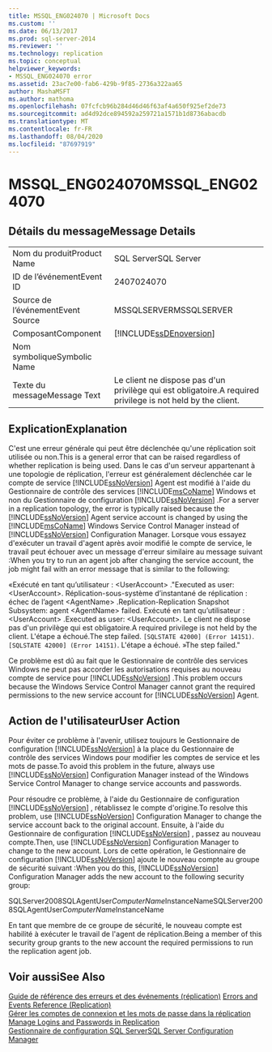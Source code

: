 ```yaml
---
title: MSSQL_ENG024070 | Microsoft Docs
ms.custom: ''
ms.date: 06/13/2017
ms.prod: sql-server-2014
ms.reviewer: ''
ms.technology: replication
ms.topic: conceptual
helpviewer_keywords:
- MSSQL_ENG024070 error
ms.assetid: 23ac7e00-fab6-429b-9f85-2736a322aa65
author: MashaMSFT
ms.author: mathoma
ms.openlocfilehash: 07fcfcb96b284d46d46f63af4a650f925ef2de73
ms.sourcegitcommit: ad4d92dce894592a259721a1571b1d8736abacdb
ms.translationtype: MT
ms.contentlocale: fr-FR
ms.lasthandoff: 08/04/2020
ms.locfileid: "87697919"
---
```

# <a name="mssql_eng024070"></a><span data-ttu-id="fb890-102">MSSQL_ENG024070</span><span class="sxs-lookup"><span data-stu-id="fb890-102">MSSQL_ENG024070</span></span>
    
## <a name="message-details"></a><span data-ttu-id="fb890-103">Détails du message</span><span class="sxs-lookup"><span data-stu-id="fb890-103">Message Details</span></span>  
  
|||  
|-|-|  
|<span data-ttu-id="fb890-104">Nom du produit</span><span class="sxs-lookup"><span data-stu-id="fb890-104">Product Name</span></span>|<span data-ttu-id="fb890-105">SQL Server</span><span class="sxs-lookup"><span data-stu-id="fb890-105">SQL Server</span></span>|  
|<span data-ttu-id="fb890-106">ID de l’événement</span><span class="sxs-lookup"><span data-stu-id="fb890-106">Event ID</span></span>|<span data-ttu-id="fb890-107">24070</span><span class="sxs-lookup"><span data-stu-id="fb890-107">24070</span></span>|  
|<span data-ttu-id="fb890-108">Source de l’événement</span><span class="sxs-lookup"><span data-stu-id="fb890-108">Event Source</span></span>|<span data-ttu-id="fb890-109">MSSQLSERVER</span><span class="sxs-lookup"><span data-stu-id="fb890-109">MSSQLSERVER</span></span>|  
|<span data-ttu-id="fb890-110">Composant</span><span class="sxs-lookup"><span data-stu-id="fb890-110">Component</span></span>|[!INCLUDE[ssDEnoversion](../../includes/ssdenoversion-md.md)]|  
|<span data-ttu-id="fb890-111">Nom symbolique</span><span class="sxs-lookup"><span data-stu-id="fb890-111">Symbolic Name</span></span>||  
|<span data-ttu-id="fb890-112">Texte du message</span><span class="sxs-lookup"><span data-stu-id="fb890-112">Message Text</span></span>|<span data-ttu-id="fb890-113">Le client ne dispose pas d'un privilège qui est obligatoire.</span><span class="sxs-lookup"><span data-stu-id="fb890-113">A required privilege is not held by the client.</span></span>|  
  
## <a name="explanation"></a><span data-ttu-id="fb890-114">Explication</span><span class="sxs-lookup"><span data-stu-id="fb890-114">Explanation</span></span>  
 <span data-ttu-id="fb890-115">C'est une erreur générale qui peut être déclenchée qu'une réplication soit utilisée ou non.</span><span class="sxs-lookup"><span data-stu-id="fb890-115">This is a general error that can be raised regardless of whether replication is being used.</span></span> <span data-ttu-id="fb890-116">Dans le cas d'un serveur appartenant à une topologie de réplication, l'erreur est généralement déclenchée car le compte de service [!INCLUDE[ssNoVersion](../../includes/ssnoversion-md.md)] Agent est modifié à l'aide du Gestionnaire de contrôle des services [!INCLUDE[msCoName](../../includes/msconame-md.md)] Windows et non du Gestionnaire de configuration [!INCLUDE[ssNoVersion](../../includes/ssnoversion-md.md)] .</span><span class="sxs-lookup"><span data-stu-id="fb890-116">For a server in a replication topology, the error is typically raised because the [!INCLUDE[ssNoVersion](../../includes/ssnoversion-md.md)] Agent service account is changed by using the [!INCLUDE[msCoName](../../includes/msconame-md.md)] Windows Service Control Manager instead of [!INCLUDE[ssNoVersion](../../includes/ssnoversion-md.md)] Configuration Manager.</span></span> <span data-ttu-id="fb890-117">Lorsque vous essayez d'exécuter un travail d'agent après avoir modifié le compte de service, le travail peut échouer avec un message d'erreur similaire au message suivant :</span><span class="sxs-lookup"><span data-stu-id="fb890-117">When you try to run an agent job after changing the service account, the job might fail with an error message that is similar to the following:</span></span>  
  
 <span data-ttu-id="fb890-118">«Exécuté en tant qu’utilisateur : \<UserAccount> .</span><span class="sxs-lookup"><span data-stu-id="fb890-118">"Executed as user: \<UserAccount>.</span></span> <span data-ttu-id="fb890-119">Réplication-sous-système d’instantané de réplication : échec de l’agent \<AgentName> .</span><span class="sxs-lookup"><span data-stu-id="fb890-119">Replication-Replication Snapshot Subsystem: agent \<AgentName> failed.</span></span> <span data-ttu-id="fb890-120">Exécuté en tant qu’utilisateur : \<UserAccount> .</span><span class="sxs-lookup"><span data-stu-id="fb890-120">Executed as user: \<UserAccount>.</span></span> <span data-ttu-id="fb890-121">Le client ne dispose pas d'un privilège qui est obligatoire.</span><span class="sxs-lookup"><span data-stu-id="fb890-121">A required privilege is not held by the client.</span></span> <span data-ttu-id="fb890-122">L'étape a échoué.</span><span class="sxs-lookup"><span data-stu-id="fb890-122">The step failed.</span></span> <span data-ttu-id="fb890-123">`[SQLSTATE 42000] (Error 14151)`.</span><span class="sxs-lookup"><span data-stu-id="fb890-123">`[SQLSTATE 42000] (Error 14151)`.</span></span> <span data-ttu-id="fb890-124">L'étape a échoué. »</span><span class="sxs-lookup"><span data-stu-id="fb890-124">The step failed."</span></span>  
  
 <span data-ttu-id="fb890-125">Ce problème est dû au fait que le Gestionnaire de contrôle des services Windows ne peut pas accorder les autorisations requises au nouveau compte de service pour [!INCLUDE[ssNoVersion](../../includes/ssnoversion-md.md)] .</span><span class="sxs-lookup"><span data-stu-id="fb890-125">This problem occurs because the Windows Service Control Manager cannot grant the required permissions to the new service account for [!INCLUDE[ssNoVersion](../../includes/ssnoversion-md.md)] Agent.</span></span>  
  
## <a name="user-action"></a><span data-ttu-id="fb890-126">Action de l'utilisateur</span><span class="sxs-lookup"><span data-stu-id="fb890-126">User Action</span></span>  
 <span data-ttu-id="fb890-127">Pour éviter ce problème à l'avenir, utilisez toujours le Gestionnaire de configuration [!INCLUDE[ssNoVersion](../../includes/ssnoversion-md.md)] à la place du Gestionnaire de contrôle des services Windows pour modifier les comptes de service et les mots de passe.</span><span class="sxs-lookup"><span data-stu-id="fb890-127">To avoid this problem in the future, always use [!INCLUDE[ssNoVersion](../../includes/ssnoversion-md.md)] Configuration Manager instead of the Windows Service Control Manager to change service accounts and passwords.</span></span>  
  
 <span data-ttu-id="fb890-128">Pour résoudre ce problème, à l'aide du Gestionnaire de configuration [!INCLUDE[ssNoVersion](../../includes/ssnoversion-md.md)] , rétablissez le compte d'origine.</span><span class="sxs-lookup"><span data-stu-id="fb890-128">To resolve this problem, use [!INCLUDE[ssNoVersion](../../includes/ssnoversion-md.md)] Configuration Manager to change the service account back to the original account.</span></span> <span data-ttu-id="fb890-129">Ensuite, à l'aide du Gestionnaire de configuration [!INCLUDE[ssNoVersion](../../includes/ssnoversion-md.md)] , passez au nouveau compte.</span><span class="sxs-lookup"><span data-stu-id="fb890-129">Then, use [!INCLUDE[ssNoVersion](../../includes/ssnoversion-md.md)] Configuration Manager to change to the new account.</span></span> <span data-ttu-id="fb890-130">Lors de cette opération, le Gestionnaire de configuration [!INCLUDE[ssNoVersion](../../includes/ssnoversion-md.md)] ajoute le nouveau compte au groupe de sécurité suivant :</span><span class="sxs-lookup"><span data-stu-id="fb890-130">When you do this, [!INCLUDE[ssNoVersion](../../includes/ssnoversion-md.md)] Configuration Manager adds the new account to the following security group:</span></span>  
  
 <span data-ttu-id="fb890-131">SQLServer2008SQLAgentUser$ComputerName$InstanceName</span><span class="sxs-lookup"><span data-stu-id="fb890-131">SQLServer2008SQLAgentUser$ComputerName$InstanceName</span></span>  
  
 <span data-ttu-id="fb890-132">En tant que membre de ce groupe de sécurité, le nouveau compte est habilité à exécuter le travail de l'agent de réplication.</span><span class="sxs-lookup"><span data-stu-id="fb890-132">Being a member of this security group grants to the new account the required permissions to run the replication agent job.</span></span>  
  
## <a name="see-also"></a><span data-ttu-id="fb890-133">Voir aussi</span><span class="sxs-lookup"><span data-stu-id="fb890-133">See Also</span></span>  
 <span data-ttu-id="fb890-134">[Guide de référence des erreurs et des événements &#40;réplication&#41;](errors-and-events-reference-replication.md) </span><span class="sxs-lookup"><span data-stu-id="fb890-134">[Errors and Events Reference &#40;Replication&#41;](errors-and-events-reference-replication.md) </span></span>  
 <span data-ttu-id="fb890-135">[Gérer les comptes de connexion et les mots de passe dans la réplication](security/identity-and-access-control-replication.md#manage-logins-and-passwords-in-replication) </span><span class="sxs-lookup"><span data-stu-id="fb890-135">[Manage Logins and Passwords in Replication](security/identity-and-access-control-replication.md#manage-logins-and-passwords-in-replication) </span></span>  
 [<span data-ttu-id="fb890-136">Gestionnaire de configuration SQL Server</span><span class="sxs-lookup"><span data-stu-id="fb890-136">SQL Server Configuration Manager</span></span>](../sql-server-configuration-manager.md)  
  
  
